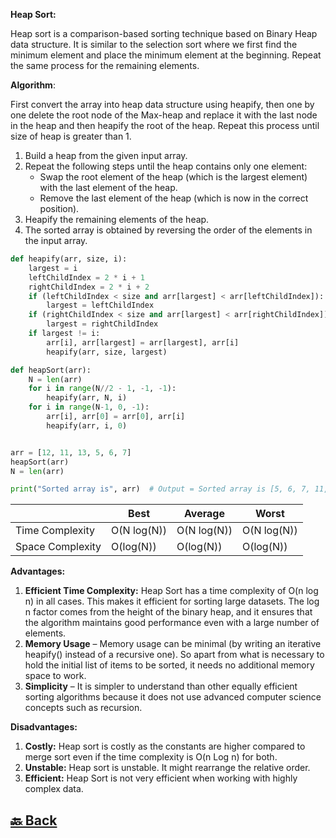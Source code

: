 **Heap Sort:**

Heap sort is a comparison-based sorting technique based on Binary Heap data structure. It is similar to the selection sort where we first find the minimum element and place the minimum element at the beginning. Repeat the same process for the remaining elements.

**Algorithm**:

First convert the array into heap data structure using heapify, then one by one delete the root node of the Max-heap and replace it with the last node in the heap and then heapify the root of the heap. Repeat this process until size of heap is greater than 1. </br>
1. Build a heap from the given input array. </br>
2. Repeat the following steps until the heap contains only one element:</br>
    - Swap the root element of the heap (which is the largest element) with the last element of the heap. </br>
    - Remove the last element of the heap (which is now in the correct position).</br>
3. Heapify the remaining elements of the heap.</br>
4. The sorted array is obtained by reversing the order of the elements in the input array.</br>


```python
def heapify(arr, size, i):
    largest = i
    leftChildIndex = 2 * i + 1
    rightChildIndex = 2 * i + 2
    if (leftChildIndex < size and arr[largest] < arr[leftChildIndex]):
        largest = leftChildIndex
    if (rightChildIndex < size and arr[largest] < arr[rightChildIndex]):
        largest = rightChildIndex
    if largest != i:
        arr[i], arr[largest] = arr[largest], arr[i]
        heapify(arr, size, largest)

def heapSort(arr):
    N = len(arr)
    for i in range(N//2 - 1, -1, -1):
        heapify(arr, N, i)
    for i in range(N-1, 0, -1):
        arr[i], arr[0] = arr[0], arr[i]
        heapify(arr, i, 0)


arr = [12, 11, 13, 5, 6, 7]
heapSort(arr)
N = len(arr)

print("Sorted array is", arr)  # Output = Sorted array is [5, 6, 7, 11, 12, 13]
```


|                  | Best        | Average     | Worst       |
| ---------------- | ----------- | ----------- | ----------- |
| Time Complexity  | O(N log(N)) | O(N log(N)) | O(N log(N)) |
| Space Complexity | O(log(N))   | O(log(N))   | O(log(N))   |

**Advantages:**

1. **Efficient Time Complexity:** Heap Sort has a time complexity of O(n log n) in all cases. This makes it efficient for sorting large datasets. The log n factor comes from the height of the binary heap, and it ensures that the algorithm maintains good performance even with a large number of elements.</br>
2. **Memory Usage** – Memory usage can be minimal (by writing an iterative heapify() instead of a recursive one). So apart from what is necessary to hold the initial list of items to be sorted, it needs no additional memory space to work.</br>
3. **Simplicity** –  It is simpler to understand than other equally efficient sorting algorithms because it does not use advanced computer science concepts such as recursion.</br>

**Disadvantages:**

1. **Costly:** Heap sort is costly as the constants are higher compared to merge sort even if the time complexity is O(n Log n) for both.</br>
2. **Unstable:** Heap sort is unstable. It might rearrange the relative order.</br>
3. **Efficient:** Heap Sort is not very efficient when working with highly complex data. </br>


<h2><a href="https://github.com/sanjay9616/data-structure-and-alogrithms/blob/master/Sorting/README.md"> 🔙 Back</a></h2>
